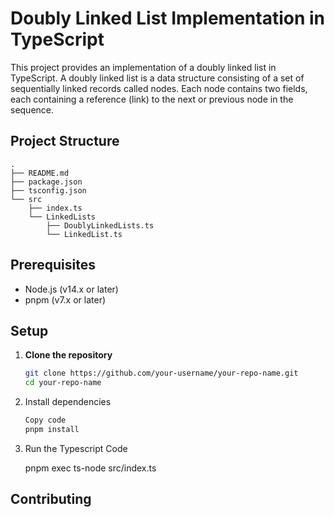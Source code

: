 # Doubly Linked List Implementation in TypeScript

This project provides an implementation of a doubly linked list in TypeScript. A doubly linked list is a data structure consisting of a set of sequentially linked records called nodes. Each node contains two fields, each containing a reference (link) to the next or previous node in the sequence.

## Project Structure

    .
    ├── README.md
    ├── package.json
    ├── tsconfig.json
    └── src
        ├── index.ts
        └── LinkedLists
            ├── DoublyLinkedLists.ts
            └── LinkedList.ts


## Prerequisites

- Node.js (v14.x or later)
- pnpm (v7.x or later)

## Setup

1. **Clone the repository**

   ```bash
   git clone https://github.com/your-username/your-repo-name.git
   cd your-repo-name

2. Install dependencies

    ```bash
    Copy code
    pnpm install

3. Run the Typescript Code

    pnpm exec ts-node src/index.ts

## Contributing
  


